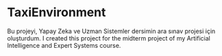 # TaxiEnvironment

 Bu projeyi, Yapay Zeka ve Uzman Sistemler dersimin ara sınav projesi için oluşturdum. I created this project for the midterm project of my Artificial Intelligence and Expert Systems course.
